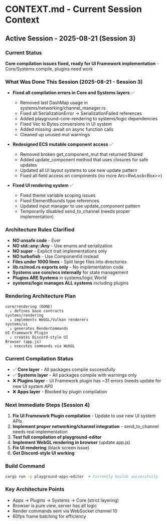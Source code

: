 # CONTEXT.md - Current Session Context

## Active Session - 2025-08-21 (Session 3)

### Current Status
**Core compilation issues fixed, ready for UI Framework implementation** - Core/Systems compile, plugins need work

### What Was Done This Session (2025-08-21 - Session 3)
- **Fixed all compilation errors in Core and Systems layers** ✅
  - Removed last DashMap usage in systems/networking/channel_manager.rs
  - Fixed all SerializationError → SerializationFailed references
  - Added playground-core-rendering to systems/logic dependencies
  - Fixed Vec<u8> to Bytes conversions in UI system
  - Added missing .await on async function calls
  - Cleaned up unused mut warnings

- **Redesigned ECS mutable component access** ✅
  - Removed broken get_component_mut that returned Shared<ComponentBox>
  - Added update_component<T> method that uses closures for safe updates
  - Updated all UI layout systems to use new update pattern
  - Fixed all field access on components (no more Arc<RwLock<Box<dyn Component>>>)

- **Fixed UI rendering system** ✅
  - Fixed theme variable scoping issues
  - Fixed ElementBounds type references
  - Updated input manager to use update_component pattern
  - Temporarily disabled send_to_channel (needs proper implementation)

### Architecture Rules Clarified
- **NO unsafe code** - Ever
- **NO std::any::Any** - Use enums and serialization
- **NO super** - Explicit trait implementations only
- **NO turbofish** - Use ComponentId instead
- **Files under 1000 lines** - Split large files into directories
- **lib.rs/mod.rs exports only** - No implementation code
- **Systems use core/ecs internally** for state management
- **Plugins ARE Systems** in systems/logic World
- **systems/logic manages ALL systems** including plugins

### Rendering Architecture Plan
```
core/rendering (DONE)
  ↓ defines base contracts
systems/rendering 
  ↓ implements WebGL/Vulkan renderers
systems/ui
  ↓ generates RenderCommands
UI Framework Plugin
  ↓ creates Discord-style UI
Browser (app.js)
  ↓ executes commands via WebGL
```

### Current Compilation Status
- ✅ **Core layer** - All packages compile successfully
- ✅ **Systems layer** - All packages compile with warnings only
- ❌ **Plugins layer** - UI Framework plugin has ~31 errors (needs update for new UI system API)
- ❌ **Apps layer** - Blocked by plugin compilation

### Next Immediate Steps (Session 4)
1. **Fix UI Framework Plugin compilation** - Update to use new UI system APIs
2. **Implement proper networking/channel integration** - send_to_channel needs real implementation
3. **Test full compilation of playground-editor**
4. **Implement WebGL rendering in browser** (update app.js)
5. **Fix UI rendering** (black screen issue)
6. **Get Discord-style UI working**

### Build Command
```bash
cargo run -p playground-apps-editor  # Currently builds successfully
```

### Key Architecture Points
- Apps → Plugins → Systems → Core (strict layering)
- Browser is pure view, server has all logic
- Render commands sent via WebSocket channel 10
- 60fps frame batching for efficiency